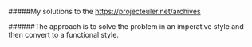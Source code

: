 #####My solutions to the https://projecteuler.net/archives

######The approach is to solve the problem in an imperative style and then convert to a functional style.